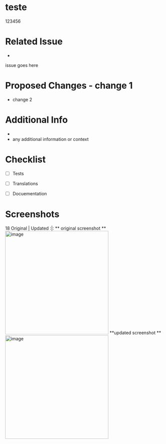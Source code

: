 # teste

123456
# Related Issue
-
issue goes here
# Proposed Changes - change 1
- change 2
# Additional Info
-
- any additional information or context
# Checklist


- [ ] Tests

- [ ] Translations
- [ ] Docuementation
      
# Screenshots
18 Original
| Updated :|:
** original screenshot **
<img width="329" alt="image" src="https://github.com/TalitaBNalon/teste/assets/158466267/87a4ee8f-588f-4785-b5be-807614432fd3">
**updated screenshot **
<img width="329" alt="image" src="https://github.com/TalitaBNalon/teste/assets/158466267/87a4ee8f-588f-4785-b5be-807614432fd3">

